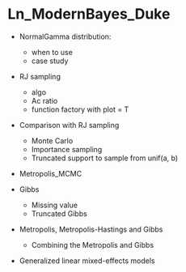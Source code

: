 # Ln_ModernBayes_Duke

- NormalGamma distribution:
  - when to use
  - case study 
  
- RJ sampling
  - algo
  - Ac ratio
  - function factory with plot = T
  
- Comparison with RJ sampling
  - Monte Carlo
  - Importance sampling
  - Truncated support to sample from unif(a, b)
 
- Metropolis_MCMC

- Gibbs
  - Missing value
  - Truncated Gibbs

- Metropolis, Metropolis-Hastings and Gibbs
  - Combining the Metropolis and Gibbs  

- Generalized linear mixed-effects models

